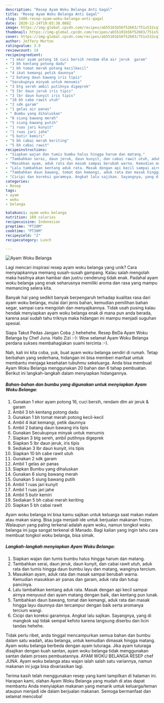 ```yaml
---
description: "Resep Ayam Woku Belanga Anti Gagal"
title: "Resep Ayam Woku Belanga Anti Gagal"
slug: 1486-resep-ayam-woku-belanga-anti-gagal
date: 2020-12-24T19:03:38.088Z
image: https://img-global.cpcdn.com/recipes/ab55101b56f52603/751x532cq70/ayam-woku-belanga-foto-resep-utama.jpg
thumbnail: https://img-global.cpcdn.com/recipes/ab55101b56f52603/751x532cq70/ayam-woku-belanga-foto-resep-utama.jpg
cover: https://img-global.cpcdn.com/recipes/ab55101b56f52603/751x532cq70/ayam-woku-belanga-foto-resep-utama.jpg
author: Jeffery Morton
ratingvalue: 3.9
reviewcount: 14
recipeingredient:
- "1 ekor ayam potong 16 cuci bersih rendam dlm air jeruk  garam"
- "3 bh kentang potong dadu"
- "1 bh tomat merah potong kecilkecil"
- "4 ikat kemangi petik daunnya"
- "2 batang daun bawang iris tipis"
- "Secukupnya minyak untuk menumis"
- "3 btg sereh ambil putihnya digeprek"
- "5 lbr daun jeruk iris tipis"
- "3 lbr daun kunyit iris tipis"
- "10 bh cabe rawit utuh"
- "2 sdk garam"
- "1 gelas air panas"
- " Bumbu yang dihaluskan"
- "6 siung bawang merah"
- "5 siung bawang putih"
- "1 ruas jari kunyit"
- "1 ruas jari jahe"
- "5 butir kemiri"
- "5 bh cabai merah keriting"
- "5 bh cabai rawit"
recipeinstructions:
- "Siapkan wajan dan tumis bumbu halus hingga harum dan matang."
- "Tambahkan serai, daun jeruk, daun kunyit, dan cabai rawit utuh, aduk rata dan tumis hingga daun bumbu layu dan matang, wanginya tercium."
- "Masukkan ayam, aduk rata dan masak sampai berubah warna. Kemudian masukkan air panas dan garam, aduk rata dan tutup pancinya."
- "Lalu tambahkan kentang aduk rata. Masak dengan api kecil sampai airnya menyusut dan ayam matang dengan baik, dan kentang pun lunak."
- "Tambahkan daun bawang, tomat dan kemangi, aduk rata dan masak hingga layu daunnya dan tercampur dengan baik serta aromanya tercium wangi."
- "Cicipi dan koreksi garamnya. Angkat lalu sajikan. Sayangnya, yang di mangkok saji tidak sempat kefoto karena langsung diserbu dan licin tandas hehehe."
categories:
- Resep
tags:
- ayam
- woku
- belanga

katakunci: ayam woku belanga 
nutrition: 169 calories
recipecuisine: Indonesian
preptime: "PT28M"
cooktime: "PT38M"
recipeyield: "2"
recipecategory: Lunch

---
```



![Ayam Woku Belanga](https://img-global.cpcdn.com/recipes/ab55101b56f52603/751x532cq70/ayam-woku-belanga-foto-resep-utama.jpg)

Lagi mencari inspirasi resep ayam woku belanga yang unik? Cara menyiapkannya memang susah-susah gampang. Kalau salah mengolah maka hasilnya akan hambar dan justru cenderung tidak enak. Padahal ayam woku belanga yang enak seharusnya memiliki aroma dan rasa yang mampu memancing selera kita.

Banyak hal yang sedikit banyak berpengaruh terhadap kualitas rasa dari ayam woku belanga, mulai dari jenis bahan, kemudian pemilihan bahan segar, sampai cara mengolah dan menyajikannya. Tidak usah pusing kalau hendak menyiapkan ayam woku belanga enak di mana pun anda berada, karena asal sudah tahu triknya maka hidangan ini mampu menjadi suguhan spesial.

Siapa Takut Pedas Jangan Coba ;) hehehehe. Resep BeDa Ayam Woku Belanga by Chef Juna. Hallo Zizi :-): Wow selamat Ayam Woku Belanga perdana sukses membahagiakan suami tercinta :-).


Nah, kali ini kita coba, yuk, buat ayam woku belanga sendiri di rumah. Tetap berbahan yang sederhana, hidangan ini bisa memberi manfaat untuk membantu menjaga kesehatan tubuhmu sekeluarga. Anda bisa membuat Ayam Woku Belanga menggunakan 20 bahan dan 6 tahap pembuatan. Berikut ini langkah-langkah dalam menyiapkan hidangannya.

<!--inarticleads1-->

##### Bahan-bahan dan bumbu yang digunakan untuk menyiapkan Ayam Woku Belanga:

1. Gunakan 1 ekor ayam potong 16, cuci bersih, rendam dlm air jeruk &amp; garam
1. Ambil 3 bh kentang potong dadu
1. Gunakan 1 bh tomat merah potong kecil-kecil
1. Ambil 4 ikat kemangi, petik daunnya
1. Ambil 2 batang daun bawang iris tipis
1. Gunakan Secukupnya minyak untuk menumis
1. Siapkan 3 btg sereh, ambil putihnya digeprek
1. Siapkan 5 lbr daun jeruk, iris tipis
1. Sediakan 3 lbr daun kunyit, iris tipis
1. Siapkan 10 bh cabe rawit utuh
1. Gunakan 2 sdk garam
1. Ambil 1 gelas air panas
1. Siapkan  Bumbu yang dihaluskan
1. Gunakan 6 siung bawang merah
1. Gunakan 5 siung bawang putih
1. Ambil 1 ruas jari kunyit
1. Ambil 1 ruas jari jahe
1. Ambil 5 butir kemiri
1. Sediakan 5 bh cabai merah keriting
1. Siapkan 5 bh cabai rawit


Ayam woku belanga ini bisa kamu sajikan untuk keluarga saat makan malam atau makan siang. Bisa juga menjadi ide untuk berjualan makanan frozen. Walaupun yang paling terkenal adalah ayam woku, namun tongkol woku belanga ini juga sangat terkenal di Manado. Bagi kalian yang ingin tahu cara membuat tongkol woku belanga, bisa simak. 

<!--inarticleads2-->

##### Langkah-langkah menyiapkan Ayam Woku Belanga:

1. Siapkan wajan dan tumis bumbu halus hingga harum dan matang.
1. Tambahkan serai, daun jeruk, daun kunyit, dan cabai rawit utuh, aduk rata dan tumis hingga daun bumbu layu dan matang, wanginya tercium.
1. Masukkan ayam, aduk rata dan masak sampai berubah warna. Kemudian masukkan air panas dan garam, aduk rata dan tutup pancinya.
1. Lalu tambahkan kentang aduk rata. Masak dengan api kecil sampai airnya menyusut dan ayam matang dengan baik, dan kentang pun lunak.
1. Tambahkan daun bawang, tomat dan kemangi, aduk rata dan masak hingga layu daunnya dan tercampur dengan baik serta aromanya tercium wangi.
1. Cicipi dan koreksi garamnya. Angkat lalu sajikan. Sayangnya, yang di mangkok saji tidak sempat kefoto karena langsung diserbu dan licin tandas hehehe.


Tidak perlu ribet, anda tinggal mencampurkan semua bahan dan bumbu dalam satu wadah, atau belanga, untuk kemudian dimasak hingga matang. Ayam woku belanga berbeda dengan ayam tuturaga. Jika ayam tuturaga disajikan dengan kuah santan, ayam woku belanga tidak menggunakan santan dalam proses pembuatannya. AYAM WOKU BELANGA RESEP chef JUNA. Ayam woku belanga atau wajan ialah salah satu variannya, namun makanan ini juga bisa divariasikan lagi. 

Terima kasih telah menggunakan resep yang kami tampilkan di halaman ini. Harapan kami, olahan Ayam Woku Belanga yang mudah di atas dapat membantu Anda menyiapkan makanan yang menarik untuk keluarga/teman ataupun menjadi ide dalam berjualan makanan. Semoga bermanfaat dan selamat mencoba!
